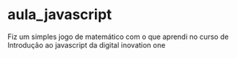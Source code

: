 # aula_javascript

Fiz um simples jogo de matemático com o que aprendi no curso de Introdução ao javascript da digital inovation one
